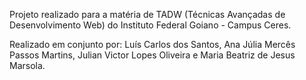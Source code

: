 Projeto realizado para a matéria de TADW (Técnicas Avançadas de Desenvolvimento Web) do Instituto Federal Goiano - Campus Ceres.

Realizado em conjunto por: Luís Carlos dos Santos, Ana Júlia Mercês Passos Martins, Julian Victor Lopes Oliveira e Maria Beatriz de Jesus Marsola.
